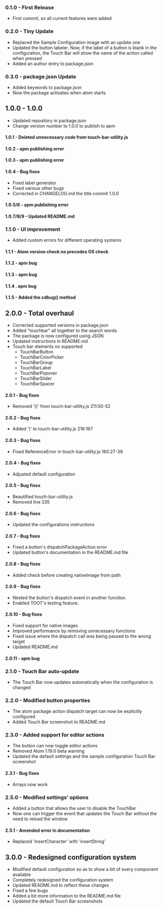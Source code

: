 ### 0.1.0 - First Release
*   First commit, so all current features were added

### 0.2.0 - Tiny Update
*   Replaced the Sample Configuration image with an update one
*   Updated the button labeler. Now, if the label of a button is blank in the configuration, the Touch Bar will show the name of the action called when pressed
*   Added an author entry to package.json

### 0.3.0 - package.json Update
*   Added keywords to package.json
*   Now the package activates when atom starts

## 1.0.0 - 1.0.0
*   Updated repository in package.json
*   Change version number to 1.0.0 to publish to apm

#### 1.0.1 - Deleted unnecessary code from touch-bar-utility.js

#### 1.0.2 - apm publishing error
#### 1.0.3 - apm publishing error

#### 1.0.4 - Bug fixes
*   Fixed label generator
*   Fixed various other bugs
*   Corrected in CHANGELOG.md the title commit 1.0.0

#### 1.0.5/6 - apm publishing error

#### 1.0.7/8/9 - Updated README.md

### 1.1.0 - UI improvement
*   Added custom errors for different operating systems

#### 1.1.1 - Atom version check no precedes OS check

#### 1.1.2 - apm bug

#### 1.1.3 - apm bug

#### 1.1.4 . apm bug

#### 1.1.5 - Added the cdbug() method

## 2.0.0 - Total overhaul
*   Corrected supported versions in package.json
*   Added "touchbar" all together to the search words
*   The package is now configured using JSON
*   Updated instructions in README.md
*   Touch bar elements no supported
    *   TouchBarButton
    *   TouchBarColorPicker
    *   TouchBarGroup
    *   TouchBarLabel
    *   TouchBarPopover
    *   TouchBarSlider
    *   TouchBarSpacer

#### 2.0.1 - Bug fixes
*   Removed '()' from touch-bar-utility.js 211:50-52

#### 2.0.2 - Bug fixes
*   Added ')' to touch-bar-utility.js 216:167

#### 2.0.3 - Bug fixes
*   Fixed ReferenceError in touch-bar-utility.js 160:27-39

#### 2.0.4 - Bug fixes
*   Adjusted default configuration

#### 2.0.5 - Bug fixes
*   Beautified touch-bar-utility.js
*   Removed line 335

#### 2.0.6 - Bug fixes
*   Updated the configurations instructions

#### 2.0.7 - Bug fixes
*   Fixed a button's dispatchPackageAction error
*   Updated button's documentation in the README.md file

#### 2.0.8 - Bug fixes
*   Added check before creating nativeImage from path

#### 2.0.9 - Bug fixes
*   Nested the button's dispatch event in another function.
*   Enabled TOOT's testing feature.

#### 2.0.10 - Bug fixes
*   Fixed support for native images
*   Improved performance by removing unnecessary functions
*   Fixed issue where the dispatch call was being passed to the wrong target
*   Updated README.md

#### 2.0.11 - apm bug

### 2.1.0 - Touch Bar auto-update
*   The Touch Bar now updates automatically when the configuration is changed

### 2.2.0 - Modified button properties
*   The atom package action dispatch target can now be explicitly configured
*   Added Touch Bar screenshot to README.md

### 2.3.0 - Added support for editor actions
*   The button can now toggle editor actions
*   Removed Atom 1.19.0 beta warning
*   Updated the default settings and the sample configuration Touch Bar screenshot

#### 2.3.1 - Bug fixes
*   Arrays now work

### 2.5.0 - Modified settings' options
*   Added a button that allows the user to disable the TouchBar
*   Now one can trigger the event that updates the Touch Bar without the need to reload the window

#### 2.5.1 - Amended error in documentation
*   Replaced 'insertCharacter' with 'insertString'

## 3.0.0 - Redesigned configuration system
*   Modified default configuration so as to show a bit of every component available
*   Completely redesigned the configuration system
*   Updated README.md to reflect these changes
*   Fixed a few bugs
*   Added a bit more information to the README.md file
*   Updated the default Touch Bar screenshots

